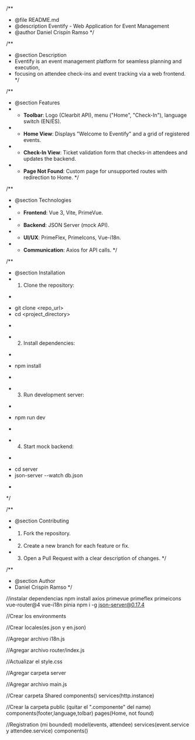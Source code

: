 /**
* @file README.md
* @description Eventify - Web Application for Event Management
* @author Daniel Crispín Ramso
  */

/**
* @section Description
* Eventify is an event management platform for seamless planning and execution,
* focusing on attendee check-ins and event tracking via a web frontend.
*/
    
/**
* @section Features
* - **Toolbar**: Logo (Clearbit API), menu ("Home", "Check-In"), language switch (EN/ES).
* - **Home View**: Displays "Welcome to Eventify" and a grid of registered events.
* - **Check-In View**: Ticket validation form that checks-in attendees and updates the backend.
* - **Page Not Found**: Custom page for unsupported routes with redirection to Home.
    */

/**
* @section Technologies
* - **Frontend**: Vue 3, Vite, PrimeVue.
* - **Backend**: JSON Server (mock API).
* - **UI/UX**: PrimeFlex, PrimeIcons, Vue-i18n.
* - **Communication**: Axios for API calls.
    */

/**
* @section Installation
* 1. Clone the repository:
*    ```bash
*    git clone <repo_url>
*    cd <project_directory>
*    ```
* 2. Install dependencies:
*    ```bash
*    npm install
*    ```
* 3. Run development server:
*    ```bash
*    npm run dev
*    ```
* 4. Start mock backend:
*    ```bash
*    cd server
*    json-server --watch db.json
*    ```
*/

/**
* @section Contributing
* 1. Fork the repository.
* 2. Create a new branch for each feature or fix.
* 3. Open a Pull Request with a clear description of changes.
     */

/**
* @section Author
* Daniel Crispín Ramso
  */



//instalar dependencias
npm install axios primevue primeflex primeicons  vue-router@4 vue-i18n pinia
npm i -g json-server@0.17.4

//Crear los environments

//Crear locales(es.json y en.json)

//Agregar archivo i18n.js

//Agregar archivo router/index.js

//Actualizar el style.css

//Agregar carpeta server

//Agregar archivo main.js

//Crear carpeta Shared
components()
services(http.instance)

//Crear la carpeta public (quitar el ".componente" del name)
components(footer,language,tolbar)
pages(Home, not found)

//Registration (mi bounded)
model(events, attendee)
services(event.service y attendee.service)
components()















